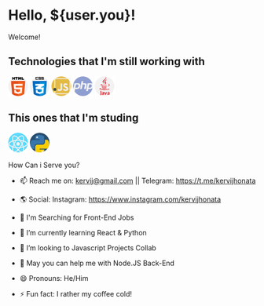<!--
**kervijhonata/kervijhonata** is a ✨ _special_ ✨ repository because its `README.md` (this file) appears on your GitHub profile.

Here are some ideas to get you started:

- 🔭 I’m currently working on ...
- 🌱 I’m currently learning React & Python
- 👯 I’m looking to collaborate on Javascript Projects
- 🤔 I’m looking for help with ...
- 💬 Ask me about ...
- 📫 How to reach me: kervij@gmail.com || Telegram: https://t.me/kervijhonata
- 😄 Pronouns: He/Him
- ⚡ Fun fact: I LOVE cold coffee <3
-->

<div class="welcome-heading">
  <h1>Hello, ${user.you}!</h1>
  <p>Welcome!</p>
</div>

<div class="working-tecnologies">
  <h2>Technologies that I'm still working with</h2>
  <img src="icons/html-5.png" alt="HTML5" width="40px"/>
  <img src="icons/css.png" alt="CSS3" width="40px"/>
  <img src="icons/javascript.png" alt="Javascript" width="40px"/>
  <img src="icons/php.png" alt="PHP" width="40px"/>
  <img src="icons/java.png" alt="Java" width="40px"/>
</div>
<div class="learning-tecnologies">
  <h2>This ones that I'm studing</h2>
  <img src="icons/react.png" alt="React" width="40px"/>
  <img src="icons/python.png" alt="Python" width="40px"/>
</div>
  
How Can i Serve you?

- 📫 Reach me on: kervij@gmail.com || Telegram: https://t.me/kervijhonata
- 🌎 Social: Instagram: https://www.instagram.com/kervijhonata
    
- 🔭 I'm Searching for Front-End Jobs 
- 🌱 I’m currently learning React & Python
- 👯 I’m looking to Javascript Projects Collab
- 🤔 May you can help me with Node.JS Back-End

- 😄 Pronouns: He/Him
- ⚡ Fun fact: I rather my coffee cold!
